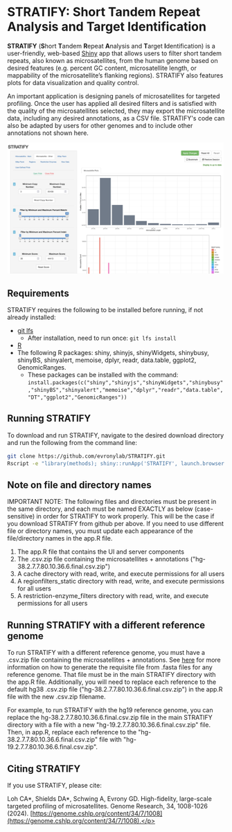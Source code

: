 # STRATIFY: Short Tandem Repeat Analysis and Target Identification
**STRATIFY** (**S**hort **T**andem **R**epeat **A**nalysis and **T**arget **I**dentification) is a user-friendly, web-based <a href="https://github.com/rstudio/shiny">Shiny</a> app that allows users to filter short tandem repeats, also known as microsatellites, from the human genome based on desired features (e.g. percent GC content, microsatellite length, or mappability of the microsatellite’s flanking regions). STRATIFY also features plots for data visualization and quality control. 
  
An important application is designing panels of microsatellites for targeted profiling. Once the user has applied all desired filters and is satisfied with the quality of the microsatellites selected, they may export the microsatellite data, including any desired annotations, as a CSV file. STRATIFY's code can also be adapted by users for other genomes and to include other annotations not shown here.

<picture>  <img alt="Screenshot" src="Screenshot.png" width="500"> </picture>

## Requirements
STRATIFY requires the following to be installed before running, if not already installed:

- <a href="https://docs.github.com/en/repositories/working-with-files/managing-large-files/installing-git-large-file-storage">git lfs</a>
  - After installation, need to run once: `git lfs install`
- <a href="https://www.r-project.org/">R</a>
- The following R packages: shiny, shinyjs, shinyWidgets, shinybusy, shinyBS, shinyalert, memoise, dplyr, readr, data.table, ggplot2, GenomicRanges.
  - These packages can be installed with the command: `install.packages(c("shiny","shinyjs","shinyWidgets","shinybusy","shinyBS","shinyalert","memoise","dplyr","readr","data.table","DT","ggplot2","GenomicRanges"))`

## Running STRATIFY
To download and run STRATIFY, navigate to the desired download directory and run the following from the command line:

```bash
git clone https://github.com/evronylab/STRATIFY.git
Rscript -e "library(methods); shiny::runApp('STRATIFY', launch.browser = TRUE)"
```

## Note on file and directory names
IMPORTANT NOTE: The following files and directories must be present in the same directory, and each must be named EXACTLY as below (case-sensitive) in order for STRATIFY to work properly. This will be the case if you download STRATIFY from github per above. If you need to use different file or directory names, you must update each appearance of the file/directory names in the app.R file.
<ol type= "1">
<li>The app.R file that contains the UI and server components</li>
<li>The .csv.zip file containing the microsatellites + annotations ("hg-38.2.7.7.80.10.36.6.final.csv.zip")</li>
<li>A cache directory with read, write, and execute permissions for all users</li>
<li>A regionfilters_static directory with read, write, and execute permissions for all users</li>
<li>A restriction-enzyme_filters directory with read, write, and execute permissions for all users</li>
</ol>

## Running STRATIFY with a different reference genome
To run STRATIFY with a different reference genome, you must have a .csv.zip file containing the microsatellites + annotations. See [here](other_genomes.md) for more information on how to generate the requisite file from .fasta files for any reference genome. That file must be in the main STRATIFY directory with the app.R file. Additionally, you will need to replace each reference to the default hg38 .csv.zip file ("hg-38.2.7.7.80.10.36.6.final.csv.zip") in the app.R file with the new .csv.zip filename. 

For example, to run STRATIFY with the hg19 reference genome, you can replace the hg-38.2.7.7.80.10.36.6.final.csv.zip file in the main STRATIFY directory with a file with a new "hg-19.2.7.7.80.10.36.6.final.csv.zip" file. Then, in app.R, replace each reference to the "hg-38.2.7.7.80.10.36.6.final.csv.zip" file with "hg-19.2.7.7.80.10.36.6.final.csv.zip".

## Citing STRATIFY
<p>If you use STRATIFY, please cite:

Loh CA*, Shields DA*, Schwing A, Evrony GD. High-fidelity, large-scale targeted profiling of microsatellites. Genome Research, 34, 1008-1026 (2024). [https://genome.cshlp.org/content/34/7/1008](https://genome.cshlp.org/content/34/7/1008).</p>

